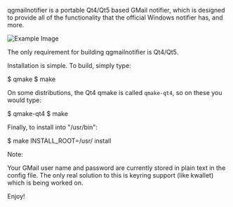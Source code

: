 qgmailnotifier is a portable Qt4/Qt5 based GMail notifier, which is designed to provide all of the functionality that the official Windows notifier has, and more.

![Example Image](http://www.codef00.com/img/qgmailnotifier1.png)

The only requirement for building qgmailnotifier is Qt4/Qt5.

Installation is simple. To build, simply type:

  $ qmake
  $ make

On some distributions, the Qt4 qmake is called `qmake-qt4`, so on these you 
would type:

  $ qmake-qt4
  $ make

Finally, to install into "/usr/bin":

  $ make INSTALL_ROOT=/usr/ install

Note:

Your GMail user name and password are currently stored in plain text in the
config file. The only real solution to this is keyring support (like kwallet)
which is being worked on.

Enjoy!
